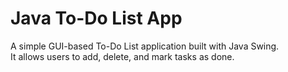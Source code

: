 # Java To-Do List App

A simple GUI-based To-Do List application built with Java Swing.  
It allows users to add, delete, and mark tasks as done.
